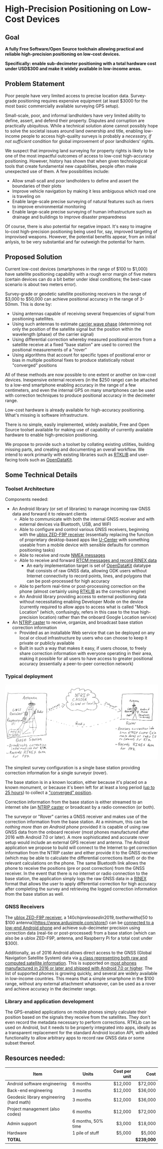 # High-Precision Positioning on Low-Cost Devices

## Goal

**A fully Free Software/Open Source toolchain allowing practical and reliable high-precision positioning on low-cost devices.**

**Specifically: enable sub-decimeter positioning with a total hardware cost under USD$300 and make it widely available in low-income areas.**

## Problem Statement

Poor people have very limited access to precise location data. Survey-grade positioning requires expensive equipment (at least $3000 for the most basic commercially available surveying GPS setup).

Small-scale, poor, and informal landholders have very limited ability to define, assert, and defend their property. Disputes and corruption are practically ubiquitous. While a technical solution alone cannot possibly hope to solve the societal issues around land ownership and title, enabling low-income people to access high-quality surveys is probably a _necessary, if not sufficient_ condition for global improvement of poor landholders' rights.

We suspect that improving land surveying for property rights is likely to be one of the most impactful outcomes of access to low-cost high-accuracy positioning. However, history has shown that when given technological tools that create fundamental new capabilities, people often make unexpected use of them. A few possibilities include:

- Allow small-scall and poor landholders to define and assert the boundaries of their plots
- Improve vehicle navigation by making it less ambiguous which road one is traveling on
- Enable large-scale precise surveying of natural features such as rivers to improve environmental monitoring
- Enable large-scale precise surveying of human infrastructure such as drainage and buildings to improve disaster preparedness

Of course, there is also potential for negative impact. It's easy to imagine lo-cost high-precision positioning being used for, say, improved targeting of improvised weapons. However, the potential benefits appear, from an initial anlysis, to be very substantial and far outweigh the potential for harm. 

## Proposed Solution

Current low-cost devices (smartphones in the range of $100 to $1,000) have satellite positioning capability with a rough error margin of five meters (certain devices can do a bit better under ideal conditions; the best-case scenario is about two meters error).

Survey-grade or geodetic satellite positioning receivers in the range of $3,000 to $50,000 can achieve positional accuracy in the range of 3-50mm. This is done by:
- Using antennas capable of receiving several frequencies of signal from positioning satellites.
- Using such antennas to estimate [carrier wave phase](https://en.wikipedia.org/wiki/Real-time_kinematic) (determining not only the position of the satellite signal but the position within the wavelength (phase) of the carrier signal)
- Using differential correction whereby measured positional errors from a satellite receive at a fixed "base station" are used to correct the positional measurements of a "rover"
- Using algorithms that account for specific types of positional error or bias in multiple positional fixes to produce statistically robust "converged" positions

All of these methods are now possible to one extent or another on low-cost devices. Inexpensive external receivers (in the $250 range) can be attached to a low-end smartphone enabling accuracy in the range of a few centimeters, and even the internal GPS on many smartphones can be used with correction techniques to produce positional accuracy in the decimeter range.

Low-cost hardware is already available for high-accuracy positioning. What's missing is software infrastructure.

There is no simple, easily implemented, widely available, Free and Open Source toolset available for making use of capability of currently available hardware to enable high-precision positioning.

We propose to provide such a toolset by collating existing utilities, building missing parts, and creating and documenting an overall workflow. We intend to work primarily with existing libraries such as [RTKLIB](http://www.rtklib.com/) and user-facing tools such as [OpenDataKit](https://opendatakit.org).

## Some Technical Details
### Toolset Architecture

Components needed:

- An Android library (or set of libraries) to manage incoming raw GNSS data and forward it to relevant clients
  - Able to communicate with both the internal GNSS receiver and with external devices via Bluetooth, USB, and WiFI
  - Able to configure and control various GNSS receivers, beginning with the [ublox ZED-F9P receiver](https://www.u-blox.com/en/product/zed-f9p-module) (essentially replacing the function of proprietary desktop-based apps like [U-Center](https://www.u-blox.com/en/product/u-center) with something useable from a mobile device with sensible defaults for common positioning tasks)
  - Able to receive and route [NMEA messages](https://en.wikipedia.org/wiki/NMEA_0183)
  - Able to receive and forward [RTCM messages and record RINEX data](http://www.rtcm.org/differential-global-navigation-satellite--dgnss--standards.html)
    - An early implementation target is set of [OpenDataKit](https://opendatakit.org) datatype that consists of raw GNSS data, allowing ODK users without Internet connectivity to record points, lines, and polygons that can be post-processed for high accuracy
  - Able to perform real-time or post-processing correction on the phone (almost certainly using [RTKLIB](http://www.rtklib.com/) as the correction engine)
  - An Android library providing access to external positioning data without necessitating enabling Developer Mode on the device (currently required to allow apps to access what is called "Mock Location" (which, confusingly, refers in this case to the true high-precision location) rather than the onboard Google Location service)
- An [NTRIP caster](https://www.use-snip.com/kb/knowledge-base/question-what-is-an-ntrip-caster/) to receive, organize, and broadcast base station correction information
  - Provided as an installable Web service that can be deployed on any local or cloud infrastructure by users who can choose to keep it private or publicly available
  - Built in such a way that makes it easy, if users choose, to freely share correction information with everyone operating in their area, making it possible for all users to have access to greater positional accuracy (essentially a peer-to-peer correction network)

### Typical deployment

![](Differential_GNSS_diagram.jpg)

The simplest survey configuration is a single base station providing correction information for a single surveyor (rover).

The base station is in a known location, either because it's placed on a known monument, or because it's been left for at least a long period ([up to 25 hours](https://www.sciencedirect.com/science/article/pii/S1110016817301795)) to collect a ["converged" position](https://d32ogoqmya1dw8.cloudfront.net/files/getsi/teaching_materials/high-precision/static_gnss_survey_methods.v4.pdf).

Correction information from the base station is either streamed to an internet site (an [NTRIP caster](https://www.use-snip.com/kb/knowledge-base/question-what-is-an-ntrip/) or broadcast by a radio connection (or both).

The surveyor or "Rover" carries a GNSS receiver and makes use of the correction information from the base station. At a minimum, this can be _nothing more than an Android phone_ provided it is capable of using raw GNSS data from the onboard receiver (most phones manufactured after 2016 with Android 7.0 or later). A more sophisticated and accurate rover setup would include an external GPS receiver and antenna. The Android application we propose to build will connect to the Internet to get correction information from the NTRIP caster and either provide it to the GNSS receiver (which may be able to calculate the differential corrections itself) or do the relevant calculations on the phone. The same Bluetooth link allows the phone to receive the positions (pre or post correction) from the GNSS receiver. In the event that there is no internet or radio connection to the base station, the application simply logs the raw GNSS data in a [RINEX](https://en.wikipedia.org/wiki/RINEX) format that allows the user to apply differential correction for high accuracy after completing the survey and retrieving the logged correction information from the base station as well.

### GNSS Receivers

The [ublox ZED-F9P receiver](https://www.u-blox.com/en/product/zed-f9p-module), a $140 chip released in 2019, toether with a [$50 to $100 antenna](https://www.ardusimple.com/store/) can be [connected to a low-end Android phone](https://github.com/hcwinsemius/RTK_GNSS) and achieve sub-decimeter precision using correction data (real-tie or post-processed) from a base station (which can also be a ublox ZED-F9P, antenna, and Raspberry Pi for a total cost under $300).

Additionally, as of 2016 Android allows direct access to the GNSS (Global Navigation Satellite System) data via [a class representing both raw and computed satellite information](https://developer.android.com/reference/android/location/GnssMeasurement.html). This is supported on [most phones manufactured in 2016 or later and shipped with Android 7.0 or higher](https://developer.android.com/guide/topics/sensors/gnss.html). The list of supported phones is growing quickly, and several are widely available in low-income countries. This means that a simple smartphone in the $100 range, without any external attachment whatsoever, can be used as a rover and achieve accuracy in the decimeter range.

### Library and application development

The GPS-enabled applications on mobile phones simply calculate their position based on the signals they receive from the satellites. They don't even record the metadata necessary to perform corrections. RTKLib can be used on Android, but it needs to be properly integrated into apps, ideally as a transparent replacement for the standard Android location API, with added functionality to allow arbitrary apps to record raw GNSS data or some subset thereof.


## Resources needed:

| Item | Units | Cost per unit | Cost |
|---|---|---:|---:|
| Android software engineering | 6 months | $12,000 | $72,000 |
| Back-end engineering | 3 months |  $12,000 | $36,000 |
| Geodesic library engineering (hard math) | 3 months | $12,000 | $36,000 |
| Project management (also codes) | 6 months | $12,000 | $72,000 |
| Admin support | 6 months, 50% time | $3,000 | $18,000 |
| Hardware | 1 pile of stuff | $5,000 | $5,000|
| **TOTAL** | | | **$239,000** | 



